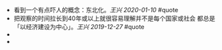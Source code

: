 - 看到一个有点吓人的概念：东北化。*王兴 2020-01-10*  #quote
- 把观察的时间拉长到40年或以上就很容易理解并不是每个国家或社会
  都总是「以经济建设为中心」。*王兴 2019-12-27* #quote
-
-